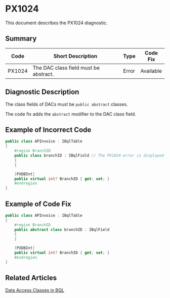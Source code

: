 # PX1024
This document describes the PX1024 diagnostic.

## Summary

| Code   | Short Description                     | Type  | Code Fix  | 
| ------ | ------------------------------------- | ----- | --------- | 
| PX1024 | The DAC class field must be abstract. | Error | Available |

## Diagnostic Description
The class fields of DACs must be `public abstract` classes. 

The code fix adds the `abstract` modifier to the DAC class field.

## Example of Incorrect Code

```C#
public class APInvoice : IBqlTable
{
	#region BranchID
	public class branchID : IBqlField // The PX1024 error is displayed for this line.
	{
	}

    [PXDBInt]
	public virtual int? BranchID { get; set; }
	#endregion
}
```

## Example of Code Fix

```C#
public class APInvoice : IBqlTable
{
	#region BranchID
	public abstract class branchID : IBqlField
	{
	}

    [PXDBInt]
	public virtual int? BranchID { get; set; }
	#endregion
}
```

## Related Articles

[Data Access Classes in BQL](https://help.acumatica.com/Help?ScreenId=ShowWiki&pageid=040fb64b-4768-4625-8c5b-6a90b18b4877)